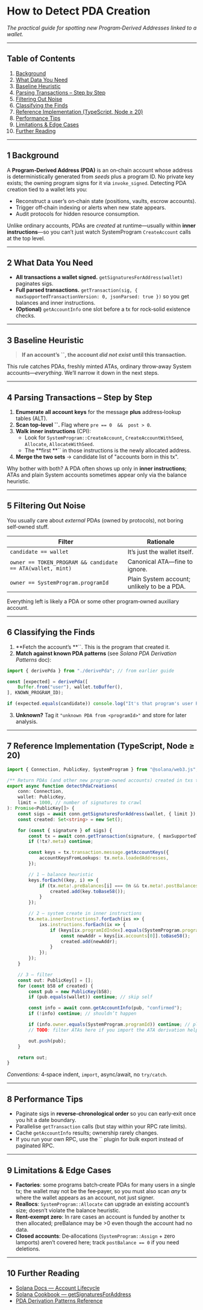 # How to Detect PDA Creation

*The practical guide for spotting new Program‑Derived Addresses linked to a wallet.*

---

## Table of Contents

1. [Background](#1-background)
2. [What Data You Need](#2-what-data-you-need)
3. [Baseline Heuristic](#3-baseline-heuristic)
4. [Parsing Transactions – Step by Step](#4-parsing-transactions--step-by-step)
5. [Filtering Out Noise](#5-filtering-out-noise)
6. [Classifying the Finds](#6-classifying-the-finds)
7. [Reference Implementation (TypeScript, Node ≥ 20)](#7-reference-implementation-typescript-node≥20)
8. [Performance Tips](#8-performance-tips)
9. [Limitations & Edge Cases](#9-limitations--edge-cases)
10. [Further Reading](#10-further-reading)

---

## 1  Background

A **Program‑Derived Address (PDA)** is an on‑chain account whose address is deterministically generated from *seeds* plus a program ID.  No private key exists; the owning program signs for it via `invoke_signed`.  Detecting PDA creation tied to a wallet lets you:

- Reconstruct a user’s on‑chain state (positions, vaults, escrow accounts).
- Trigger off‑chain indexing or alerts when new state appears.
- Audit protocols for hidden resource consumption.

Unlike ordinary accounts, PDAs are *created* at runtime—usually within **inner instructions**—so you can’t just watch SystemProgram `CreateAccount` calls at the top level.

---

## 2  What Data You Need

- **All transactions a wallet signed.**   `getSignaturesForAddress(wallet)` paginates sigs.
- **Full parsed transactions.**  `getTransaction(sig, { maxSupportedTransactionVersion: 0, jsonParsed: true })` so you get balances and inner instructions.
- **(Optional)** `getAccountInfo` one slot before a tx for rock‑solid existence checks.

---

## 3  Baseline Heuristic

> **If an account’s **``**, the account *****did not exist***** until this transaction.**

This rule catches PDAs, freshly minted ATAs, ordinary throw‑away System accounts—*everything*.  We’ll narrow it down in the next steps.

---

## 4  Parsing Transactions – Step by Step

1. **Enumerate all account keys** for the message **plus** address‑lookup tables (ALT).
2. **Scan top‑level ****\`\`****.**  Flag where `pre == 0  &&  post > 0`.
3. **Walk inner instructions** (CPI):
   - Look for `SystemProgram::CreateAccount`, `CreateAccountWithSeed`, `Allocate`, `AllocateWithSeed`.
   - The \*\*first \*\*\`\` in those instructions is the newly allocated address.
4. **Merge the two sets** → candidate list of "accounts born in this tx".

Why bother with both?  A PDA often shows up only in **inner instructions**; ATAs and plain System accounts sometimes appear only via the balance heuristic.

---

## 5  Filtering Out Noise

You usually care about *external* PDAs (owned by protocols), not boring self‑owned stuff.

| Filter                                                     | Rationale                                   |
| ---------------------------------------------------------- | ------------------------------------------- |
| `candidate == wallet`                                      | It’s just the wallet itself.                |
| `owner == TOKEN_PROGRAM && candidate == ATA(wallet, mint)` | Canonical ATA—fine to ignore.               |
| `owner == SystemProgram.programId`                         | Plain System account; unlikely to be a PDA. |

Everything left is likely a PDA or some other program‑owned auxiliary account.

---

## 6  Classifying the Finds

1. \*\*Fetch the account’s \*\*\`\`.  This is the program that created it.
2. **Match against known PDA patterns** (see *Solana PDA Derivation Patterns* doc):

```typescript
import { derivePda } from "./derivePda"; // from earlier guide

const [expected] = derivePda([
    Buffer.from("user"), wallet.toBuffer(),
], KNOWN_PROGRAM_ID);

if (expected.equals(candidate)) console.log("It's that program's user PDA");
```

3. **Unknown?**  Tag it `"unknown PDA from <programId>"` and store for later analysis.

---

## 7  Reference Implementation (TypeScript, Node ≥ 20)

```typescript
import { Connection, PublicKey, SystemProgram } from "@solana/web3.js";

/** Return PDAs (and other new program‑owned accounts) created in txs the wallet signed. */
export async function detectPdaCreations(
    conn: Connection,
    wallet: PublicKey,
    limit = 1000, // number of signatures to crawl
): Promise<PublicKey[]> {
    const sigs = await conn.getSignaturesForAddress(wallet, { limit });
    const created: Set<string> = new Set();

    for (const { signature } of sigs) {
        const tx = await conn.getTransaction(signature, { maxSupportedTransactionVersion: 0 });
        if (!tx?.meta) continue;

        const keys = tx.transaction.message.getAccountKeys({
            accountKeysFromLookups: tx.meta.loadedAddresses,
        });

        // 1 — balance heuristic
        keys.forEach((key, i) => {
            if (tx.meta!.preBalances[i] === 0n && tx.meta!.postBalances[i] > 0n) {
                created.add(key.toBase58());
            }
        });

        // 2 — system create in inner instructions
        tx.meta.innerInstructions?.forEach(ixs => {
            ixs.instructions.forEach(ix => {
                if (keys[ix.programIdIndex].equals(SystemProgram.programId)) {
                    const newAddr = keys[ix.accounts[0]].toBase58();
                    created.add(newAddr);
                }
            });
        });
    }

    // 3 — filter
    const out: PublicKey[] = [];
    for (const b58 of created) {
        const pub = new PublicKey(b58);
        if (pub.equals(wallet)) continue; // skip self

        const info = await conn.getAccountInfo(pub, "confirmed");
        if (!info) continue; // shouldn’t happen

        if (info.owner.equals(SystemProgram.programId)) continue; // plain system account
        // TODO: filter ATAs here if you import the ATA derivation helper

        out.push(pub);
    }

    return out;
}
```

*Conventions:* 4‑space indent, `import`, async/await, no `try/catch`.

---

## 8  Performance Tips

- Paginate sigs in **reverse‑chronological order** so you can early‑exit once you hit a date boundary.
- Parallelise `getTransaction` calls (but stay within your RPC rate limits).
- Cache `getAccountInfo` results; ownership rarely changes.
- If you run your own RPC, use the \`\` plugin for bulk export instead of paginated RPC.

---

## 9  Limitations & Edge Cases

- **Factories**: some programs batch‑create PDAs for many users in a single tx; the wallet may not be the fee‑payer, so you must also scan *any* tx where the wallet appears as an account, not just signer.
- **Reallocs**: `SystemProgram::Allocate` can upgrade an existing account’s size; doesn’t violate the balance heuristic.
- **Rent‑exempt zero**: In rare cases an account is funded by another tx then allocated; preBalance may be >0 even though the account had no data.
- **Closed accounts**: De‑allocations (`SystemProgram::Assign` + zero lamports) aren’t covered here; track `postBalance == 0` if you need deletions.

---

## 10  Further Reading

- [Solana Docs — Account Lifecycle](https://docs.solana.com/developing/programming-model/accounts#account-lifecycle)
- [Solana Cookbook — getSignaturesForAddress](https://solanacookbook.com/references/transactions.html#getsig)
- [PDA Derivation Patterns Reference](./Solana%20Pda%20Derivation%20Patterns%20Extended)
